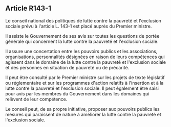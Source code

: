 ## Article R143-1

Le conseil national des politiques de lutte contre la pauvreté et l'exclusion sociale prévu à l'article L. 143-1
est placé auprès du Premier ministre.

Il assiste le Gouvernement de ses avis sur toutes les questions de portée générale qui concernent la lutte
contre la pauvreté et l'exclusion sociale.

Il assure une concertation entre les pouvoirs publics et les associations, organisations, personnalités
désignées en raison de leurs compétences qui agissent dans le domaine de la lutte contre la pauvreté et
l'exclusion sociale et des personnes en situation de pauvreté ou de précarité.

Il peut être consulté par le Premier ministre sur les projets de texte législatif ou réglementaire et sur les
programmes d'action relatifs à l'insertion et à la lutte contre la pauvreté et l'exclusion sociale. Il peut
également être saisi pour avis par les membres du Gouvernement dans les domaines qui relèvent de leur
compétence.

Le conseil peut, de sa propre initiative, proposer aux pouvoirs publics les mesures qui paraissent de nature à
améliorer la lutte contre la pauvreté et l'exclusion sociale.

